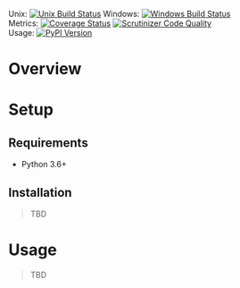 Unix: [![Unix Build Status](https://img.shields.io/travis/jacebrowning/template-django-demo/master.svg)](https://travis-ci.org/jacebrowning/template-django-demo) Windows: [![Windows Build Status](https://img.shields.io/appveyor/ci/jacebrowning/template-django-demo/master.svg)](https://ci.appveyor.com/project/jacebrowning/template-django-demo)<br>Metrics: [![Coverage Status](https://img.shields.io/coveralls/jacebrowning/template-django-demo/master.svg)](https://coveralls.io/r/jacebrowning/template-django-demo) [![Scrutinizer Code Quality](https://img.shields.io/scrutinizer/g/jacebrowning/template-django-demo.svg)](https://scrutinizer-ci.com/g/jacebrowning/template-django-demo/?branch=master)<br>Usage: [![PyPI Version](https://img.shields.io/pypi/v/demo_project.svg)](https://pypi.python.org/pypi/demo_project)

# Overview

# Setup

## Requirements

* Python 3.6+

## Installation

> TBD

# Usage

> TBD
